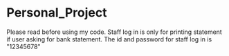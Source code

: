 # Personal_Project
Please read before using my code.
Staff log in is only for printing statement if user asking for bank statement.
The id and password for staff log in is "12345678"
